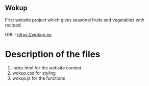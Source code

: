 ## Wokup
First website project which gives seasonal fruits and vegetables with recipes!

URL : https://wokup.eu

# Description of the files
1. index.html for the website content
2. wokup.css for styling
3. wokup.js for the functions
